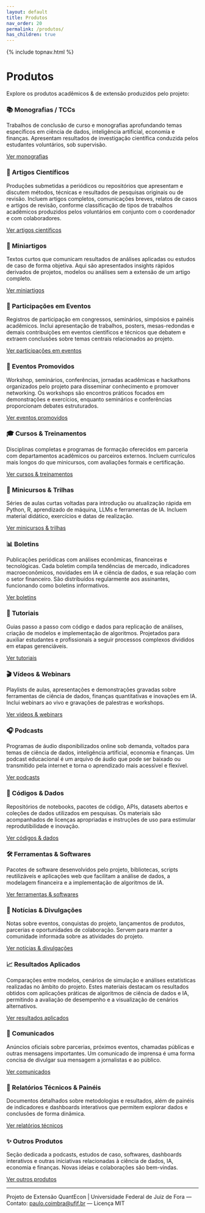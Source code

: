 ```yaml
---
layout: default
title: Produtos
nav_order: 20
permalink: /produtos/
has_children: true
---
```


{% include topnav.html %}

# Produtos

Explore os produtos acadêmicos & de extensão produzidos pelo projeto:

<div class="qe-cards"
  <div class="qe-card">
    <h3>📚 Monografias / TCCs</h3>
    <p>Trabalhos de conclusão de curso e monografias aprofundando temas específicos em ciência de dados, inteligência artificial, economia e finanças. Apresentam resultados de investigação científica conduzida pelos estudantes voluntários, sob supervisão.</p>
    <p><a class="btn" href="{{ '/produtos/monografias/' | relative_url }}">Ver monografias</a></p>
  </div>

  <div class="qe-card">
    <h3>📄 Artigos Científicos</h3>
    <p>Produções submetidas a periódicos ou repositórios que apresentam e discutem métodos, técnicas e resultados de pesquisas originais ou de revisão. Incluem artigos completos, comunicações breves, relatos de casos e artigos de revisão, conforme classificação de tipos de trabalhos acadêmicos produzidos pelos voluntários em conjunto com o coordenador e com colaboradores.</p>
    <p><a class="btn" href="{{ '/produtos/artigos-cientificos/' | relative_url }}">Ver artigos científicos</a></p>
  </div>

  <div class="qe-card">
    <h3>📝 Miniartigos</h3>
    <p>Textos curtos que comunicam resultados de análises aplicadas ou estudos de caso de forma objetiva. Aqui são apresentados insights rápidos derivados de projetos, modelos ou análises sem a extensão de um artigo completo.</p>
    <p><a class="btn" href="{{ '/produtos/miniartigos/' | relative_url }}">Ver miniartigos</a></p>
  </div>

  <div class="qe-card">
    <h3>🎤 Participações em Eventos</h3>
    <p>Registros de participação em congressos, seminários, simpósios e painéis acadêmicos. Inclui apresentação de trabalhos, posters, mesas-redondas e demais contribuições em eventos científicos e técnicos que debatem e extraem conclusões sobre temas centrais relacionados ao projeto.</p>
    <p><a class="btn" href="{{ '/produtos/participacoes-eventos/' | relative_url }}">Ver participações em eventos</a></p>
  </div>

  <div class="qe-card">
    <h3>📆 Eventos Promovidos</h3>
    <p>Workshop, seminários, conferências, jornadas acadêmicas e hackathons organizados pelo projeto para disseminar conhecimento e promover networking. Os workshops são encontros práticos focados em demonstrações e exercícios, enquanto seminários e conferências proporcionam debates estruturados.</p>
    <p><a class="btn" href="{{ '/produtos/eventos-promovidos/' | relative_url }}">Ver eventos promovidos</a></p>
  </div>
  
  <div class="qe-card">
    <h3>🎓 Cursos & Treinamentos</h3>
    <p>Disciplinas completas e programas de formação oferecidos em parceria com departamentos acadêmicos ou parceiros externos. Incluem currículos mais longos do que minicursos, com avaliações formais e certificação.</p>
    <p><a class="btn" href="{{ '/produtos/cursos-e-treinamentos/' | relative_url }}">Ver cursos & treinamentos</a></p>
  </div>

  <div class="qe-card">
    <h3>🚀 Minicursos & Trilhas</h3>
    <p>Séries de aulas curtas voltadas para introdução ou atualização rápida em Python, R, aprendizado de máquina, LLMs e ferramentas de IA. Incluem material didático, exercícios e datas de realização.</p>
    <p><a class="btn" href="{{ '/produtos/minicuros-e-trilhas/' | relative_url }}">Ver minicursos & trilhas</a></p>
  </div>

  <div class="qe-card">
    <h3>📊 Boletins</h3>
    <p>Publicações periódicas com análises econômicas, financeiras e tecnológicas. Cada boletim compila tendências de mercado, indicadores macroeconômicos, novidades em IA e ciência de dados, e sua relação com o setor financeiro. São distribuídos regularmente aos assinantes, funcionando como boletins informativos.</p>
    <p><a class="btn" href="{{ '/produtos/boletins/' | relative_url }}">Ver boletins</a></p>
  </div>

  <div class="qe-card">
    <h3>🧭 Tutoriais</h3>
    <p>Guias passo a passo com código e dados para replicação de análises, criação de modelos e implementação de algoritmos. Projetados para auxiliar estudantes e profissionais a seguir processos complexos divididos em etapas gerenciáveis.</p>
    <p><a class="btn" href="{{ '/produtos/tutoriais/' | relative_url }}">Ver tutoriais</a></p>
  </div>

  <div class="qe-card">
    <h3>🎬 Vídeos & Webinars</h3>
    <p>Playlists de aulas, apresentações e demonstrações gravadas sobre ferramentas de ciência de dados, finanças quantitativas e inovações em IA. Inclui webinars ao vivo e gravações de palestras e workshops.</p>
    <p><a class="btn" href="{{ '/produtos/videos-e-webnars/' | relative_url }}">Ver videos & webinars</a></p>
  </div>

  <div class="qe-card">
    <h3>🎧 Podcasts</h3>
    <p>Programas de áudio disponibilizados online sob demanda, voltados para temas de ciência de dados, inteligência artificial, economia e finanças. Um podcast educacional é um arquivo de áudio que pode ser baixado ou transmitido pela internet e torna o aprendizado mais acessível e flexível.</p>
    <p><a class="btn" href="{{ '/produtos/podcasts/' | relative_url }}">Ver podcasts</a></p>
  </div>
  
  <div class="qe-card">
    <h3>💾 Códigos & Dados</h3>
    <p>Repositórios de notebooks, pacotes de código, APIs, datasets abertos e coleções de dados utilizados em pesquisas. Os materiais são acompanhados de licenças apropriadas e instruções de uso para estimular reprodutibilidade e inovação.</p>
    <p><a class="btn" href="{{ '/produtos/codigos-e-dados/' | relative_url }}">Ver códigos & dados</a></p>
  </div>

  <div class="qe-card">
    <h3>🛠️ Ferramentas & Softwares</h3>
    <p>Pacotes de software desenvolvidos pelo projeto, bibliotecas, scripts reutilizáveis e aplicações web que facilitam a análise de dados, a modelagem financeira e a implementação de algoritmos de IA.</p>
    <p><a class="btn" href="{{ '/produtos/ferramentas-e-softwares/' | relative_url }}">Ver ferramentas & softwares</a></p>
  </div>
  <div class="qe-card">
    <h3>📰 Notícias & Divulgações</h3>
    <p>Notas sobre eventos, conquistas do projeto, lançamentos de produtos, parcerias e oportunidades de colaboração. Servem para manter a comunidade informada sobre as atividades do projeto.</p>
    <p><a class="btn" href="{{ '/produtos/noticias-e-divulgacao/' | relative_url }}">Ver notícias & divulgações</a></p>
  </div>

  <div class="qe-card">
    <h3>📈 Resultados Aplicados</h3>
    <p>Comparações entre modelos, cenários de simulação e análises estatísticas realizadas no âmbito do projeto. Estes materiais destacam os resultados obtidos com aplicações práticas de algoritmos de ciência de dados e IA, permitindo a avaliação de desempenho e a visualização de cenários alternativos.</p>
    <p><a class="btn" href="{{ '/produtos/resulktados-aplicados/' | relative_url }}">Ver resultados aplicados</a></p>
  </div>

  <div class="qe-card">
    <h3>📢 Comunicados</h3>
    <p>Anúncios oficiais sobre parcerias, próximos eventos, chamadas públicas e outras mensagens importantes. Um comunicado de imprensa é uma forma concisa de divulgar sua mensagem a jornalistas e ao público.</p>
    <p><a class="btn" href="{{ '/produtos/comunicados/' | relative_url }}">Ver comunicados</a></p>
  </div>


  <div class="qe-card">
    <h3>📑 Relatórios Técnicos & Painéis</h3>
    <p>Documentos detalhados sobre metodologias e resultados, além de painéis de indicadores e dashboards interativos que permitem explorar dados e conclusões de forma dinâmica.</p>
    <p><a class="btn" href="{{ '/produtos/relatorios-tecnicos/' | relative_url }}">Ver relatórios técnicos</a></p>
  </div>

  <div class="qe-card">
    <h3>✨ Outros Produtos</h3>
    <p>Seção dedicada a podcasts, estudos de caso, softwares, dashboards interativos e outras iniciativas relacionadas à ciência de dados, IA, economia e finanças. Novas ideias e colaborações são bem-vindas.</p>
    <p><a class="btn" href="{{ '/produtos/outros-produtos/' | relative_url }}">Ver outros produtos</a></p>
  </div>
  
</div>

---

<p class="qe-footer">
  Projeto de Extensão QuantEcon | Universidade Federal de Juiz de Fora — 
  Contato: <a href="mailto:paulo.coimbra@ufjf.br">paulo.coimbra@ufjf.br</a> — Licença MIT
</p>
